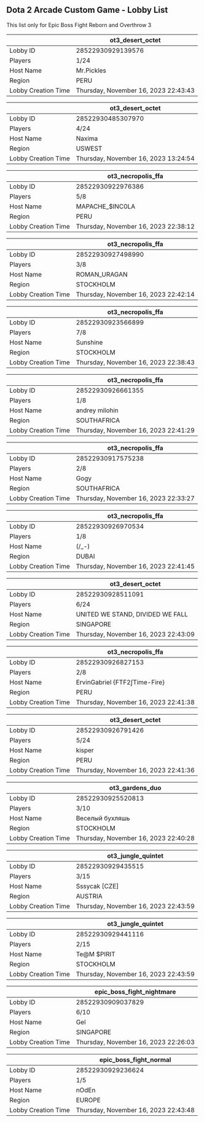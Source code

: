 ## Dota 2 Arcade Custom Game - Lobby List

This list only for Epic Boss Fight Reborn and Overthrow 3

|  | ot3_desert_octet |
| ------ | ------ |
| Lobby ID | 28522930929139576 |
| Players | 1/24 |
| Host Name | Mr.Pickles |
| Region | PERU |
| Lobby Creation Time | Thursday, November 16, 2023 22:43:43 |


|  | ot3_desert_octet |
| ------ | ------ |
| Lobby ID | 28522930485307970 |
| Players | 4/24 |
| Host Name | Naxima |
| Region | USWEST |
| Lobby Creation Time | Thursday, November 16, 2023 13:24:54 |


|  | ot3_necropolis_ffa |
| ------ | ------ |
| Lobby ID | 28522930922976386 |
| Players | 5/8 |
| Host Name | MAPACHE_$INC0LA |
| Region | PERU |
| Lobby Creation Time | Thursday, November 16, 2023 22:38:12 |


|  | ot3_necropolis_ffa |
| ------ | ------ |
| Lobby ID | 28522930927498990 |
| Players | 3/8 |
| Host Name | ROMAN_URAGAN |
| Region | STOCKHOLM |
| Lobby Creation Time | Thursday, November 16, 2023 22:42:14 |


|  | ot3_necropolis_ffa |
| ------ | ------ |
| Lobby ID | 28522930923566899 |
| Players | 7/8 |
| Host Name | Sunshine |
| Region | STOCKHOLM |
| Lobby Creation Time | Thursday, November 16, 2023 22:38:43 |


|  | ot3_necropolis_ffa |
| ------ | ------ |
| Lobby ID | 28522930926661355 |
| Players | 1/8 |
| Host Name | andrey milohin |
| Region | SOUTHAFRICA |
| Lobby Creation Time | Thursday, November 16, 2023 22:41:29 |


|  | ot3_necropolis_ffa |
| ------ | ------ |
| Lobby ID | 28522930917575238 |
| Players | 2/8 |
| Host Name | Gogy |
| Region | SOUTHAFRICA |
| Lobby Creation Time | Thursday, November 16, 2023 22:33:27 |


|  | ot3_necropolis_ffa |
| ------ | ------ |
| Lobby ID | 28522930926970534 |
| Players | 1/8 |
| Host Name | (/_-) |
| Region | DUBAI |
| Lobby Creation Time | Thursday, November 16, 2023 22:41:45 |


|  | ot3_desert_octet |
| ------ | ------ |
| Lobby ID | 28522930928511091 |
| Players | 6/24 |
| Host Name | UNITED WE STAND, DIVIDED WE FALL |
| Region | SINGAPORE |
| Lobby Creation Time | Thursday, November 16, 2023 22:43:09 |


|  | ot3_necropolis_ffa |
| ------ | ------ |
| Lobby ID | 28522930926827153 |
| Players | 2/8 |
| Host Name | ErvinGabriel {FTF2∫Time-Fire} |
| Region | PERU |
| Lobby Creation Time | Thursday, November 16, 2023 22:41:38 |


|  | ot3_desert_octet |
| ------ | ------ |
| Lobby ID | 28522930926791426 |
| Players | 5/24 |
| Host Name | kisper |
| Region | PERU |
| Lobby Creation Time | Thursday, November 16, 2023 22:41:36 |


|  | ot3_gardens_duo |
| ------ | ------ |
| Lobby ID | 28522930925520813 |
| Players | 3/10 |
| Host Name | Веселый бухляшь |
| Region | STOCKHOLM |
| Lobby Creation Time | Thursday, November 16, 2023 22:40:28 |


|  | ot3_jungle_quintet |
| ------ | ------ |
| Lobby ID | 28522930929435515 |
| Players | 3/15 |
| Host Name | Sssycak [CZE] |
| Region | AUSTRIA |
| Lobby Creation Time | Thursday, November 16, 2023 22:43:59 |


|  | ot3_jungle_quintet |
| ------ | ------ |
| Lobby ID | 28522930929441116 |
| Players | 2/15 |
| Host Name | Te@M $PIRIT |
| Region | STOCKHOLM |
| Lobby Creation Time | Thursday, November 16, 2023 22:43:59 |


|  | epic_boss_fight_nightmare |
| ------ | ------ |
| Lobby ID | 28522930909037829 |
| Players | 6/10 |
| Host Name | Gel |
| Region | SINGAPORE |
| Lobby Creation Time | Thursday, November 16, 2023 22:26:03 |


|  | epic_boss_fight_normal |
| ------ | ------ |
| Lobby ID | 28522930929236624 |
| Players | 1/5 |
| Host Name | nOdEn |
| Region | EUROPE |
| Lobby Creation Time | Thursday, November 16, 2023 22:43:48 |


